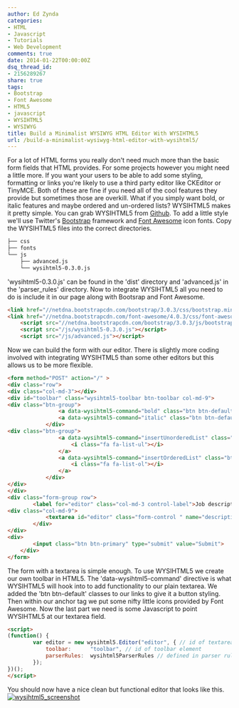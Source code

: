 ```yaml
---
author: Ed Zynda
categories:
- HTML
- Javascript
- Tutorials
- Web Development
comments: true
date: 2014-01-22T00:00:00Z
dsq_thread_id:
- 2156289267
share: true
tags:
- Bootstrap
- Font Awesome
- HTML5
- javascript
- WYSIHTML5
- WYSIWYG
title: Build a Minimalist WYSIWYG HTML Editor With WYSIHTML5
url: /build-a-minimalist-wysiwyg-html-editor-with-wysihtml5/
---
```


For a lot of HTML forms you really don't need much more than the basic form fields that HTML provides. For some projects however you might need a little more. If you want your users to be able to add some styling, formatting or links you're likely to use a third party editor like CKEditor or TinyMCE. Both of these are fine if you need all of the cool features they provide but sometimes those are overkill. What if you simply want bold, or italic features and maybe ordered and un-ordered lists? WYSIHTML5 makes it pretty simple.
You can grab WYSIHTML5 from [Github](https://github.com/xing/wysihtml5). To add a little style we'll use Twitter's [Bootstrap](http://getbootstrap.com/) framework and [Font Awesome](http://fontawesome.io/) icon fonts.
Copy the WYSIHTML5 files into the correct directories.

```bash
├── css
├── fonts
└── js
    ├── advanced.js
    └── wysihtml5-0.3.0.js
```

'wysihtml5-0.3.0.js' can be found in the 'dist' directory and 'advanced.js' in the 'parser_rules' directory.
Now to integrate WYSIHTML5 all you need to do is include it in our page along with Bootsrap and Font Awesome.

```html
<link href="//netdna.bootstrapcdn.com/bootstrap/3.0.3/css/bootstrap.min.css" rel="stylesheet">
<link href="//netdna.bootstrapcdn.com/font-awesome/4.0.3/css/font-awesome.css" rel="stylesheet">
    <script src="//netdna.bootstrapcdn.com/bootstrap/3.0.3/js/bootstrap.min.js"></script>
    <script src="/js/wysihtml5-0.3.0.js"></script>
    <script src="/js/advanced.js"></script>
```

Now we can build the form with our editor. There is slightly more coding involved with integrating WYSIHTML5 than some other editors but this allows us to be more flexible.

```html
<form method="POST" action="/" >
<div class="row">
<div class="col-md-3"></div>
<div id="toolbar" class="wysihtml5-toolbar btn-toolbar col-md-9">
<div class="btn-group">
				<a data-wysihtml5-command="bold" class="btn btn-default">Bold</a>
				<a data-wysihtml5-command="italic" class="btn btn-default">Italic</a>
			</div>
<div class="btn-group">
				<a data-wysihtml5-command="insertUnorderedList" class="btn btn-default">
					<i class="fa fa-list-ul"></i>
				</a>
				<a data-wysihtml5-command="insertOrderedList" class="btn btn-default">
					<i class="fa fa-list-ol"></i>
				</a>
			</div>
</div>
</div>
<div class="form-group row">
		<label for="editor" class="col-md-3 control-label">Job description</label>
<div class="col-md-9">
			<textarea id="editor" class="form-control " name="description" cols="50" rows="10"></textarea>
		</div>
</div>
<div>
		<input class="btn btn-primary" type="submit" value="Submit">
	</div>
</form>
```

The form with a textarea is simple enough. To use WYSIHTML5 we create our own toolbar in HTML5. The 'data-wysihtml5-command' directive is what WYSIHTML5 will hook into to add functionality to our plain textarea. We added the 'btn btn-default' classes to our links to give it a button styling. Then within our anchor tag we put some nifty little icons provided by Font Awesome.
Now the last part we need is some Javascript to point WYSIHTML5 at our textarea field.

```html
<script>
(function() {
    	var editor = new wysihtml5.Editor("editor", { // id of textarea element
        	toolbar:      "toolbar", // id of toolbar element
        	parserRules:  wysihtml5ParserRules // defined in parser rules set 
    	});
})();
</script>
```

You should now have a nice clean but functional editor that looks like this.
<a href="http://www.edzynda.com/media/wysihtml5_screenshot.png"><img src="http://www.edzynda.com/media/wysihtml5_screenshot.png" alt="wysihtml5_screenshot"/></a>
